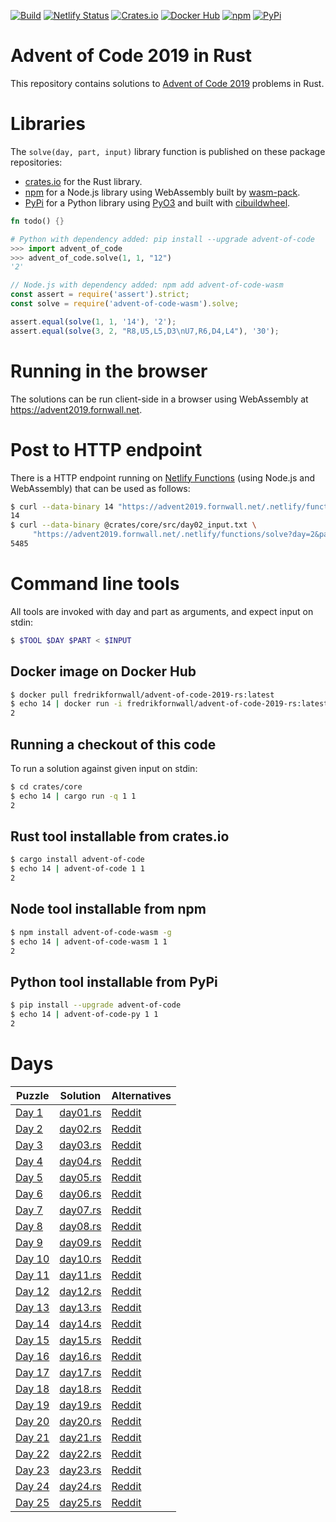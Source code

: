 [![Build](https://github.com/fornwall/advent-of-code-2019-rs/workflows/Github%20CI/badge.svg)](https://github.com/fornwall/advent-of-code-2019-rs/actions?query=workflow%3A%22Github+CI%22)
[![Netlify Status](https://api.netlify.com/api/v1/badges/8cb47a76-7cd7-4545-9f10-56ba075c8e41/deploy-status)](https://app.netlify.com/sites/mystifying-blackwell-9e705f/deploys)
[![Crates.io](https://img.shields.io/crates/v/advent-of-code.svg)](https://crates.io/crates/advent-of-code)
[![Docker Hub](https://img.shields.io/docker/v/fredrikfornwall/advent-of-code-2019-rs.svg?label=docker)](https://hub.docker.com/repository/docker/fredrikfornwall/advent-of-code-2019-rs/)
[![npm](https://img.shields.io/npm/v/advent-of-code-wasm.svg)](https://www.npmjs.com/package/advent-of-code-wasm)
[![PyPi](https://img.shields.io/pypi/v/advent-of-code.svg)](https://pypi.org/project/advent-of-code/)

# Advent of Code 2019 in Rust
This repository contains solutions to [Advent of Code 2019](https://adventofcode.com/2019) problems in Rust.

# Libraries
The `solve(day, part, input)` library function is published on these package repositories:

- [crates.io](https://crates.io/crates/advent-of-code) for the Rust library.
- [npm](https://www.npmjs.com/package/advent-of-code-wasm) for a Node.js library using WebAssembly built by [wasm-pack](https://rustwasm.github.io/wasm-pack/).
- [PyPi](https://pypi.org/project/advent-of-code) for a Python library using [PyO3](https://pyo3.rs/) and built with [cibuildwheel](https://cibuildwheel.readthedocs.io/).

```rust
fn todo() {}
```

```python
# Python with dependency added: pip install --upgrade advent-of-code
>>> import advent_of_code
>>> advent_of_code.solve(1, 1, "12")
'2'
```

```js
// Node.js with dependency added: npm add advent-of-code-wasm
const assert = require('assert').strict;
const solve = require('advent-of-code-wasm').solve;

assert.equal(solve(1, 1, '14'), '2');
assert.equal(solve(3, 2, "R8,U5,L5,D3\nU7,R6,D4,L4"), '30');
```

# Running in the browser
The solutions can be run client-side in a browser using WebAssembly at https://advent2019.fornwall.net.

# Post to HTTP endpoint
There is a HTTP endpoint running on [Netlify Functions](https://www.netlify.com/products/functions/) (using Node.js and WebAssembly) that can be used as follows:

```sh
$ curl --data-binary 14 "https://advent2019.fornwall.net/.netlify/functions/solve?day=1&part=1"
14
$ curl --data-binary @crates/core/src/day02_input.txt \
     "https://advent2019.fornwall.net/.netlify/functions/solve?day=2&part=2"
5485
```

# Command line tools
All tools are invoked with day and part as arguments, and expect input on stdin:

```sh
$ $TOOL $DAY $PART < $INPUT
```

## Docker image on Docker Hub
```sh
$ docker pull fredrikfornwall/advent-of-code-2019-rs:latest
$ echo 14 | docker run -i fredrikfornwall/advent-of-code-2019-rs:latest 1 1
2
```

## Running a checkout of this code
To run a solution against given input on stdin:

```sh
$ cd crates/core
$ echo 14 | cargo run -q 1 1
2
```

## Rust tool installable from crates.io
```sh
$ cargo install advent-of-code
$ echo 14 | advent-of-code 1 1
2
```

## Node tool installable from npm
```sh
$ npm install advent-of-code-wasm -g
$ echo 14 | advent-of-code-wasm 1 1
2
```

## Python tool installable from PyPi
```sh
$ pip install --upgrade advent-of-code
$ echo 14 | advent-of-code-py 1 1
2
```

# Days
| Puzzle                                         | Solution                     | Alternatives |
| ---------------------------------------------- | ---------------------------- | ------------ |
| [Day 1](https://adventofcode.com/2019/day/1)   | [day01.rs](crates/core/src/day01.rs) | [Reddit](https://www.reddit.com/r/adventofcode/comments/e4axxe/2019_day_1_solutions/)
| [Day 2](https://adventofcode.com/2019/day/2)   | [day02.rs](crates/core/src/day02.rs) | [Reddit](https://www.reddit.com/r/adventofcode/comments/e4u0rw/2019_day_2_solutions/)
| [Day 3](https://adventofcode.com/2019/day/3)   | [day03.rs](crates/core/src/day03.rs) | [Reddit](https://www.reddit.com/r/adventofcode/comments/e5bz2w/2019_day_3_solutions/)
| [Day 4](https://adventofcode.com/2019/day/4)   | [day04.rs](crates/core/src/day04.rs) | [Reddit](https://www.reddit.com/r/adventofcode/comments/e5u5fv/2019_day_4_solutions/)
| [Day 5](https://adventofcode.com/2019/day/5)   | [day05.rs](crates/core/src/day05.rs) | [Reddit](https://www.reddit.com/r/adventofcode/comments/e6carb/2019_day_5_solutions/)
| [Day 6](https://adventofcode.com/2019/day/6)   | [day06.rs](crates/core/src/day06.rs) | [Reddit](https://www.reddit.com/r/adventofcode/comments/e6tyva/2019_day_6_solutions/)
| [Day 7](https://adventofcode.com/2019/day/7)   | [day07.rs](crates/core/src/day07.rs) | [Reddit](https://www.reddit.com/r/adventofcode/comments/e7a4nj/2019_day_7_solutions/)
| [Day 8](https://adventofcode.com/2019/day/8)   | [day08.rs](crates/core/src/day08.rs) | [Reddit](https://www.reddit.com/r/adventofcode/comments/e7pkmt/2019_day_8_solutions/)
| [Day 9](https://adventofcode.com/2019/day/9)   | [day09.rs](crates/core/src/day09.rs) | [Reddit](https://www.reddit.com/r/adventofcode/comments/e85b6d/2019_day_9_solutions/)
| [Day 10](https://adventofcode.com/2019/day/10) | [day10.rs](crates/core/src/day10.rs) | [Reddit](https://www.reddit.com/r/adventofcode/comments/e8m1z3/2019_day_10_solutions/)
| [Day 11](https://adventofcode.com/2019/day/11) | [day11.rs](crates/core/src/day11.rs) | [Reddit](https://www.reddit.com/r/adventofcode/comments/e92jm2/2019_day_11_solutions/)
| [Day 12](https://adventofcode.com/2019/day/12) | [day12.rs](crates/core/src/day12.rs) | [Reddit](https://www.reddit.com/r/adventofcode/comments/e9j0ve/2019_day_12_solutions/)
| [Day 13](https://adventofcode.com/2019/day/13) | [day13.rs](crates/core/src/day13.rs) | [Reddit](https://www.reddit.com/r/adventofcode/comments/e9zgse/2019_day_13_solutions/)
| [Day 14](https://adventofcode.com/2019/day/14) | [day14.rs](crates/core/src/day14.rs) | [Reddit](https://www.reddit.com/r/adventofcode/comments/eafj32/2019_day_14_solutions/)
| [Day 15](https://adventofcode.com/2019/day/15) | [day15.rs](crates/core/src/day15.rs) | [Reddit](https://www.reddit.com/r/adventofcode/comments/eaurfo/2019_day_15_solutions/)
| [Day 16](https://adventofcode.com/2019/day/16) | [day16.rs](crates/core/src/day16.rs) | [Reddit](https://www.reddit.com/r/adventofcode/comments/ebai4g/2019_day_16_solutions/)
| [Day 17](https://adventofcode.com/2019/day/17) | [day17.rs](crates/core/src/day17.rs) | [Reddit](https://www.reddit.com/r/adventofcode/comments/ebr7dg/2019_day_17_solutions/)
| [Day 18](https://adventofcode.com/2019/day/18) | [day18.rs](crates/core/src/day18.rs) | [Reddit](https://www.reddit.com/r/adventofcode/comments/ec8090/2019_day_18_solutions/)
| [Day 19](https://adventofcode.com/2019/day/19) | [day19.rs](crates/core/src/day19.rs) | [Reddit](https://www.reddit.com/r/adventofcode/comments/ecogl3/2019_day_19_solutions/)
| [Day 20](https://adventofcode.com/2019/day/20) | [day20.rs](crates/core/src/day20.rs) | [Reddit](https://www.reddit.com/r/adventofcode/comments/ed5ei2/2019_day_20_solutions/)
| [Day 21](https://adventofcode.com/2019/day/21) | [day21.rs](crates/core/src/day21.rs) | [Reddit](https://www.reddit.com/r/adventofcode/comments/edll5a/2019_day_21_solutions/)
| [Day 22](https://adventofcode.com/2019/day/22) | [day22.rs](crates/core/src/day22.rs) | [Reddit](https://www.reddit.com/r/adventofcode/comments/ee0rqi/2019_day_22_solutions/)
| [Day 23](https://adventofcode.com/2019/day/23) | [day23.rs](crates/core/src/day23.rs) | [Reddit](https://www.reddit.com/r/adventofcode/comments/eefva8/2019_day_23_solutions/)
| [Day 24](https://adventofcode.com/2019/day/24) | [day24.rs](crates/core/src/day24.rs) | [Reddit](https://www.reddit.com/r/adventofcode/comments/eewjtt/2019_day_24_solutions/)
| [Day 25](https://adventofcode.com/2019/day/25) | [day25.rs](crates/core/src/day25.rs) | [Reddit](https://www.reddit.com/r/adventofcode/comments/efca4m/2019_day_25_solutions/)
